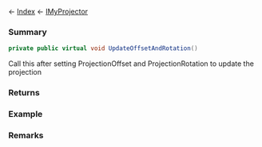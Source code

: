 ← [Index](Api-Index) ← [IMyProjector](Sandbox.ModAPI.Ingame.IMyProjector)

### Summary

```csharp
private public virtual void UpdateOffsetAndRotation()
```

Call this after setting ProjectionOffset and ProjectionRotation to update the projection

### Returns

### Example

### Remarks

